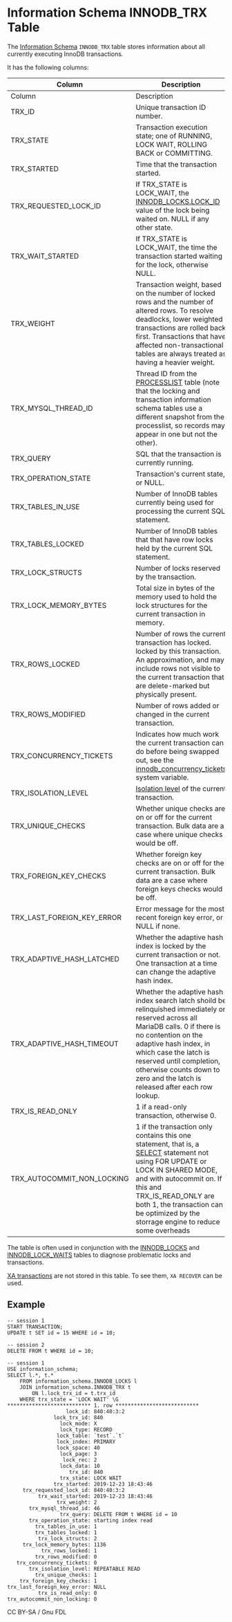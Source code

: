 # Information Schema INNODB\_TRX Table

The [Information Schema](../../) `INNODB_TRX` table stores information about all currently executing InnoDB transactions.

It has the following columns:

| Column                         | Description                                                                                                                                                                                                                                                                                                                                       |
| ------------------------------ | ------------------------------------------------------------------------------------------------------------------------------------------------------------------------------------------------------------------------------------------------------------------------------------------------------------------------------------------------- |
| Column                         | Description                                                                                                                                                                                                                                                                                                                                       |
| TRX\_ID                        | Unique transaction ID number.                                                                                                                                                                                                                                                                                                                     |
| TRX\_STATE                     | Transaction execution state; one of RUNNING, LOCK WAIT, ROLLING BACK or COMMITTING.                                                                                                                                                                                                                                                               |
| TRX\_STARTED                   | Time that the transaction started.                                                                                                                                                                                                                                                                                                                |
| TRX\_REQUESTED\_LOCK\_ID       | If TRX\_STATE is LOCK\_WAIT, the [INNODB\_LOCKS.LOCK\_ID](information-schema-innodb_locks-table.md) value of the lock being waited on. NULL if any other state.                                                                                                                                                                                   |
| TRX\_WAIT\_STARTED             | If TRX\_STATE is LOCK\_WAIT, the time the transaction started waiting for the lock, otherwise NULL.                                                                                                                                                                                                                                               |
| TRX\_WEIGHT                    | Transaction weight, based on the number of locked rows and the number of altered rows. To resolve deadlocks, lower weighted transactions are rolled back first. Transactions that have affected non-transactional tables are always treated as having a heavier weight.                                                                           |
| TRX\_MYSQL\_THREAD\_ID         | Thread ID from the [PROCESSLIST](../information-schema-processlist-table.md) table (note that the locking and transaction information schema tables use a different snapshot from the processlist, so records may appear in one but not the other).                                                                                               |
| TRX\_QUERY                     | SQL that the transaction is currently running.                                                                                                                                                                                                                                                                                                    |
| TRX\_OPERATION\_STATE          | Transaction's current state, or NULL.                                                                                                                                                                                                                                                                                                             |
| TRX\_TABLES\_IN\_USE           | Number of InnoDB tables currently being used for processing the current SQL statement.                                                                                                                                                                                                                                                            |
| TRX\_TABLES\_LOCKED            | Number of InnoDB tables that that have row locks held by the current SQL statement.                                                                                                                                                                                                                                                               |
| TRX\_LOCK\_STRUCTS             | Number of locks reserved by the transaction.                                                                                                                                                                                                                                                                                                      |
| TRX\_LOCK\_MEMORY\_BYTES       | Total size in bytes of the memory used to hold the lock structures for the current transaction in memory.                                                                                                                                                                                                                                         |
| TRX\_ROWS\_LOCKED              | Number of rows the current transaction has locked. locked by this transaction. An approximation, and may include rows not visible to the current transaction that are delete-marked but physically present.                                                                                                                                       |
| TRX\_ROWS\_MODIFIED            | Number of rows added or changed in the current transaction.                                                                                                                                                                                                                                                                                       |
| TRX\_CONCURRENCY\_TICKETS      | Indicates how much work the current transaction can do before being swapped out, see the [innodb\_concurrency\_tickets](../../../../../../storage-engines/innodb/innodb-system-variables.md) system variable.                                                                                                                                     |
| TRX\_ISOLATION\_LEVEL          | [Isolation level](../../../../../transactions/set-transaction.md#isolation-levels) of the current transaction.                                                                                                                                                                                                                                    |
| TRX\_UNIQUE\_CHECKS            | Whether unique checks are on or off for the current transaction. Bulk data are a case where unique checks would be off.                                                                                                                                                                                                                           |
| TRX\_FOREIGN\_KEY\_CHECKS      | Whether foreign key checks are on or off for the current transaction. Bulk data are a case where foreign keys checks would be off.                                                                                                                                                                                                                |
| TRX\_LAST\_FOREIGN\_KEY\_ERROR | Error message for the most recent foreign key error, or NULL if none.                                                                                                                                                                                                                                                                             |
| TRX\_ADAPTIVE\_HASH\_LATCHED   | Whether the adaptive hash index is locked by the current transaction or not. One transaction at a time can change the adaptive hash index.                                                                                                                                                                                                        |
| TRX\_ADAPTIVE\_HASH\_TIMEOUT   | Whether the adaptive hash index search latch shoild be relinquished immediately or reserved across all MariaDB calls. 0 if there is no contention on the adaptive hash index, in which case the latch is reserved until completion, otherwise counts down to zero and the latch is released after each row lookup.                                |
| TRX\_IS\_READ\_ONLY            | 1 if a read-only transaction, otherwise 0.                                                                                                                                                                                                                                                                                                        |
| TRX\_AUTOCOMMIT\_NON\_LOCKING  | 1 if the transaction only contains this one statement, that is, a [SELECT](../../../../../data-manipulation/selecting-data/select.md) statement not using FOR UPDATE or LOCK IN SHARED MODE, and with autocommit on. If this and TRX\_IS\_READ\_ONLY are both 1, the transaction can be optimized by the storrage engine to reduce some overheads |

The table is often used in conjunction with the [INNODB\_LOCKS](information-schema-innodb_locks-table.md) and [INNODB\_LOCK\_WAITS](information-schema-innodb_lock_waits-table.md) tables to diagnose problematic locks and transactions.

[XA transactions](../../../../../transactions/xa-transactions.md) are not stored in this table. To see them, `XA RECOVER` can be used.

## Example

```
-- session 1
START TRANSACTION;
UPDATE t SET id = 15 WHERE id = 10;

-- session 2
DELETE FROM t WHERE id = 10;

-- session 1
USE information_schema;
SELECT l.*, t.*
    FROM information_schema.INNODB_LOCKS l
    JOIN information_schema.INNODB_TRX t
        ON l.lock_trx_id = t.trx_id
    WHERE trx_state = 'LOCK WAIT' \G
*************************** 1. row ***************************
                   lock_id: 840:40:3:2
               lock_trx_id: 840
                 lock_mode: X
                 lock_type: RECORD
                lock_table: `test`.`t`
                lock_index: PRIMARY
                lock_space: 40
                 lock_page: 3
                  lock_rec: 2
                 lock_data: 10
                    trx_id: 840
                 trx_state: LOCK WAIT
               trx_started: 2019-12-23 18:43:46
     trx_requested_lock_id: 840:40:3:2
          trx_wait_started: 2019-12-23 18:43:46
                trx_weight: 2
       trx_mysql_thread_id: 46
                 trx_query: DELETE FROM t WHERE id = 10
       trx_operation_state: starting index read
         trx_tables_in_use: 1
         trx_tables_locked: 1
          trx_lock_structs: 2
     trx_lock_memory_bytes: 1136
           trx_rows_locked: 1
         trx_rows_modified: 0
   trx_concurrency_tickets: 0
       trx_isolation_level: REPEATABLE READ
         trx_unique_checks: 1
    trx_foreign_key_checks: 1
trx_last_foreign_key_error: NULL
          trx_is_read_only: 0
trx_autocommit_non_locking: 0
```

CC BY-SA / Gnu FDL
